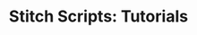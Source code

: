 ---
title: "Stitch Scripts: Tutorials"
permalink: /stitch-scripts/tutorials

type: "tutorial"

sections:
  - content: |
      {% assign scripts-tutorial-docs = site.stitch-scripts | where:"content-type",page.type %}

      {% for doc in scripts-tutorial-docs %}
      ### [{{ doc.title | remove: "Stitch Scripts: " }}]({{ doc.url | prepend: site.baseurl }})

      {{ doc.introduction }}
      {% endfor %}
---